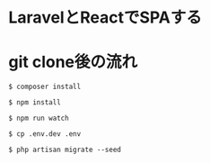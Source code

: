 # LaravelとReactでSPAする

# git clone後の流れ

`$ composer install`

`$ npm install`

`$ npm run watch`

`$ cp .env.dev .env`

`$ php artisan migrate --seed`